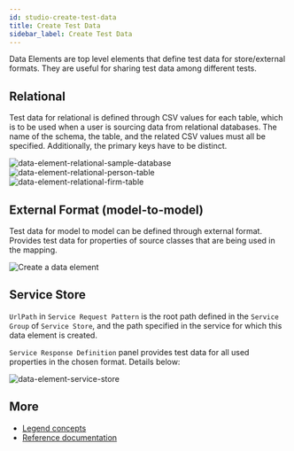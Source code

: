 ```yaml
---
id: studio-create-test-data
title: Create Test Data
sidebar_label: Create Test Data
---
```


Data Elements are top level elements that define test data for store/external formats. They are useful for sharing test data among different tests.

## Relational
Test data for relational is defined through CSV values for each table, which is to be used when a user is sourcing data from relational databases. The name of the schema, the table, and the related CSV values must all be specified. Additionally, the primary keys have to be distinct.

![data-element-relational-sample-database](../assets/create-a-data-element-relational-sample-database.png)
![data-element-relational-person-table](../assets/create-a-data-element-relational-person-table.png)
![data-element-relational-firm-table](../assets/create-a-data-element-relational-firm-table.png)

## External Format (model-to-model)
Test data for model to model can be defined through external format. Provides test data for properties of source classes that are being used in the mapping.

   ![Create a data element](../assets/create-a-data-element-external-format-m2m.gif)

## Service Store
`UrlPath` in `Service Request Pattern` is the root path defined in the `Service Group` of `Service Store`, and the path specified in the service for which this data element is created.

`Service Response Definition` panel provides test data for all used properties in the chosen format. Details below:

   ![data-element-service-store](../assets/create-a-service-store-data-element.gif)

## More
- [Legend concepts](../concepts/legend-concepts)
- [Reference documentation](../reference/legend-language)